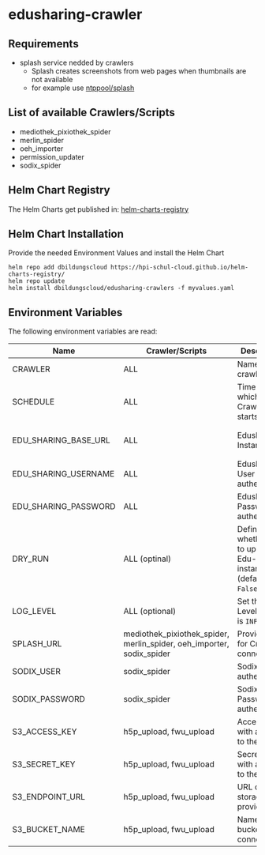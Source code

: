 # edusharing-crawler

## Requirements
* splash service nedded by crawlers
    * Splash creates screenshots from web pages when thumbnails are not available
    * for example use [ntppool/splash](https://artifacthub.io/packages/helm/ntppool/splash)

## List of available Crawlers/Scripts
* mediothek_pixiothek_spider
* merlin_spider
* oeh_importer
* permission_updater
* sodix_spider

## Helm Chart Registry
The Helm Charts get published in: [helm-charts-registry](https://github.com/hpi-schul-cloud/helm-charts-registry)

## Helm Chart Installation
Provide the needed Environment Values and install the Helm Chart
```
helm repo add dbildungscloud https://hpi-schul-cloud.github.io/helm-charts-registry/
helm repo update
helm install dbildungscloud/edusharing-crawlers -f myvalues.yaml
```

## Environment Variables
The following environment variables are read:

| Name        | Crawler/Scripts      | Description | Example Value |
| ----------- | ----------- | ----------- | ------------- |
| CRAWLER | ALL | Name of the crawler/script | `sodix_spider` |
| SCHEDULE | ALL | Time on which the Crawler starts to run  | `*-*-20:00` |
| EDU_SHARING_BASE_URL | ALL | Edusharing Instance Url  | `http://edusharing-repository-service.my-namespace.svc.cluster.local:8081/edu-sharing/` |
| EDU_SHARING_USERNAME | ALL | Edusharing User to authenticate | `my_user` |
| EDU_SHARING_PASSWORD | ALL | Edusharing Password to authenticate  | `my_password` |
| DRY_RUN | ALL (optinal) | Define whether not to upload to Edu-Sharing instance (default is `False`)  | `False` |
| LOG_LEVEL | ALL (optional) | Set the Log Level (default is `INFO`)  | `INFO` |
| SPLASH_URL | mediothek_pixiothek_spider, merlin_spider, oeh_importer, sodix_spider | Provide Url for Crawler to connect to | `http://splash.my-namespace.svc.cluster.local:8050` |
| SODIX_USER | sodix_spider | Sodix User to authenticate  | `my_sodix_user` |
| SODIX_PASSWORD | sodix_spider | Sodix Password to authenticate  | `my_sodix_password` |
| S3_ACCESS_KEY | h5p_upload, fwu_upload | Access Key with access to the Bucket  | `my_s3_access_key` |
| S3_SECRET_KEY | h5p_upload, fwu_upload| Secret Key with access to the Bucket  | `my_s3_secret_key` |
| S3_ENDPOINT_URL | h5p_upload, fwu_upload| URL of the S3 storage provider   | `my_s3_endpoint_url` |
| S3_BUCKET_NAME | h5p_upload, fwu_upload| Name of the bucket to connect to  | `my_s3_bucket_name` |



